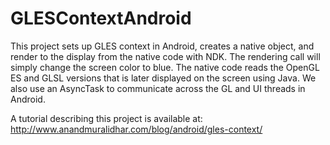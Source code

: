 # GLESContextAndroid
This project sets up GLES context in Android, creates a native object, and render to the display from the native code with NDK. The rendering call will simply change the screen color to blue. The native code reads the OpenGL ES and GLSL versions that is later displayed on the screen using Java. We also use an AsyncTask to communicate across the GL and UI threads in Android.

A tutorial describing this project is available at:
http://www.anandmuralidhar.com/blog/android/gles-context/
